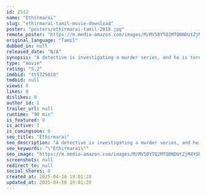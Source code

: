 ```yaml
---
id: 2512
name: "Ethirmarai"
slug: "ethirmarai-tamil-movie-download"
poster: "posters/ethirmarai-tamil-2018.jpg"
remote_poster: "https://m.media-amazon.com/images/M/MV5BYTQ2MTQ0NDUtZjM4YS00NmZiLTk2MTQtNTk3MGJjOGM3YjdmXkEyXkFqcGc@._V1_SX300.jpg"
original_language: "Tamil"
dubbed_in: null
released_date: "N/A"
synopsis: "A detective is investigating a murder series, and he is torn between the case and family problems. Being a tough, intelligent officer, he sets out on a mission to find the serial killer responsible for the murders. The method used..."
type: "movie"
rating: "5.2"
imdbid: "tt5725010"
tmdbid: null
views: 0
likes: 0
dislikes: 0
author_id: 1
trailer_url: null
runtime: "90 min"
is_featured: 0
is_active: 1
is_comingsoon: 0
seo_title: "Ethirmarai"
seo_description: "A detective is investigating a murder series, and he is torn between the case and family problems. Being a tough, intelligent officer, he sets out on a mission to find the serial killer responsible for the murders. The method used..."
seo_keywords: "\"Ethirmarai\""
seo_image: "https://m.media-amazon.com/images/M/MV5BYTQ2MTQ0NDUtZjM4YS00NmZiLTk2MTQtNTk3MGJjOGM3YjdmXkEyXkFqcGc@._V1_SX300.jpg"
screenshots: null
redirect_to: null
social_shares: 0
created_at: 2025-04-10 19:01:28
updated_at: 2025-04-10 19:01:28
---
```


